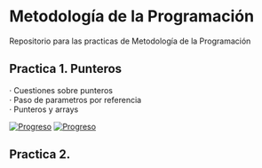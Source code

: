 # Metodología de la Programación

Repositorio para las practicas de Metodología de la Programación

## Practica 1. Punteros

  · Cuestiones sobre punteros  
  · Paso de parametros por referencia  
  · Punteros y arrays  

[![Progreso](https://img.shields.io/badge/Ejercicios-1--11-brightgreen.svg)]()
[![Progreso](https://img.shields.io/badge/Ejercicios-12-red.svg)]()

## Practica 2. 
